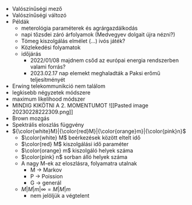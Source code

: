 - Valószínűségi mező
- Valószínűségi változó
- Példák
	- meterológia paraméterek és agrárgazdálkodás
	- napi tőzsdei záró árfolyamok (Medvegyev dolgait újra nézni?)
	- Tömeg kiszolgálás elmélet (...) ivós játék?
	- Közlekedési folyamatok
	- időjárás
		- 2022/01/08 majdnem csőd az európai energia rendszerben valami forrás?
		- 2023.02.17 nap elemekt meghaladták a Paksi erőmű teljesítményét
- Erwing telekommunikció nem találom
- legkisebb négyzetek módszere
- maximum likelihood módszer
- MINDIG KIKÖTNI A 2. MOMENTUMOT
![[Pasted image 20230228222309.png]]
- Brown mozgás
- Spektrális eloszlás függvény
- ${\color{white}M}|{\color{red}M}|{\color{orange}m}|{\color{pink}n}$
	- $\color{white} M$ beérkezések között eltelt idő
	- $\color{red} M$ kiszolgálási idő paraméter
	- $\color{orange} m$ kiszolgáló helyek száma
	- $\color{pink} n$ sorban álló helyek száma
	- A nagy M-ek az eloszlásra, folyamatra utalnak
		- M -> Markov
		- P -> Poission
		- G -> generál
	- $M|M|m|\infty = M|M|m$ 
		- nem jelöljük a végtelent